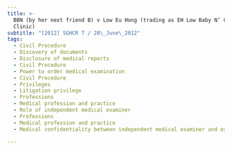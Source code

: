 ```yaml
---
title: >-
  BBN (by her next friend B) v Low Eu Hong (trading as EH Low Baby N’ Child
  Clinic)
subtitle: "[2012] SGHCR 7 / 28\_June\_2012"
tags:
  - Civil Procedure
  - Discovery of documents
  - Disclosure of medical reports
  - Civil Procedure
  - Power to order medical examination
  - Civil Procedure
  - Privileges
  - Litigation privilege
  - Professions
  - Medical profession and practice
  - Role of independent medical examiner
  - Professions
  - Medical profession and practice
  - Medical confidentiality between independent medical examiner and examinee

---
```


